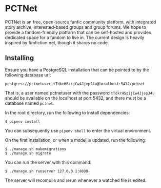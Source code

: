 # PCTNet

PCTNet is an free, open-source fanfic community platform, with integrated story archive, interested-based groups and group forums. We hope to provide a fandom-friendly platform that can be self-hosted and provides dedicated space for a fandom to live in. The current design is heavily inspired by fimfiction.net, though it shares no code.

## Installing

Ensure you have a PostgreSQL installation that can be pointed to by the following database url:
```
postgres://pctnetuser:tTdkrHSzijCw4JjepJ4u@localhost:5432/pctnet
```

That is, a user named pctnetuser with the password `tTdkrHSzijCw4JjepJ4u` should be available on the localhost at port 5432, and there must be a database named `pctnet`.

In the root directory, run the following to install dependencies:
```
$ pipenv install
```

You can subsequently use `pipenv shell` to enter the virtual environment.

On the first installation, or when a model is updated, run the following:
```
$ ./manage.sh makemigrations
$ ./manage.sh migrate
```

You can run the server with this command:
```
$ ./manage.sh runserver 127.0.0.1:8000
```
The server will recompile and rerun whenever a watched file is edited.
